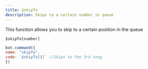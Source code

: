 ```yaml
---
title: $skipTo
description: Skips to a certain number in queue
---
```


This function allows you to skip to a certain position in the queue

```text
$skipTo[number]
```

```javascript
bot.command({
name: "skipTo",
code: `$skipTo[3]` //Skips to the 3rd song
})
```

